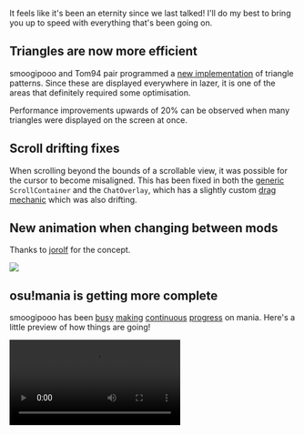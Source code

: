 It feels like it's been an eternity since we last talked! I'll do my best to bring you up to speed with everything that's been going on.

## Triangles are now more efficient

smoogipooo and Tom94 pair programmed a [new implementation](https://github.com/ppy/osu/pull/857) of triangle patterns. Since these are displayed everywhere in lazer, it is one of the areas that definitely required some optimisation.

Performance improvements upwards of 20% can be observed when many triangles were displayed on the screen at once.

## Scroll drifting fixes

When scrolling beyond the bounds of a scrollable view, it was possible for the cursor to become misaligned. This has been fixed in both the [generic](https://github.com/ppy/osu-framework/pull/763) `ScrollContainer` and the `ChatOverlay`, which has a slightly custom [drag mechanic](https://github.com/ppy/osu/pull/870) which was also drifting.

## New animation when changing between mods

Thanks to [jorolf](https://github.com/ppy/osu/pull/864) for the concept.

![](https://cloud.githubusercontent.com/assets/12570757/26498035/e8d8f4dc-422d-11e7-90f2-a4339476456e.gif)

## osu!mania is getting more complete

smoogipooo has been [busy](https://github.com/ppy/osu/pull/850) [making](https://github.com/ppy/osu/pull/877) [continuous](https://github.com/ppy/osu/pull/876) [progress](https://github.com/ppy/osu/pull/873) on mania. Here's a little preview of how things are going!

<video src="//puu.sh/zPnpY/c0ffb7d2d6.mp4" controls />

Auto isn't quite there yet, but it is already quite playable in the release builds :). Holds are now in, along with very basic judgement.

## Framework maintenance

There was also some [substantial](https://github.com/ppy/osu/pull/869) [work](https://github.com/ppy/osu-framework/pull/762) done by myself and Tom94 to clean up input handling at a `Drawable` level in the framework. `Drawable`s are no longer aware of their parent `InputManager`, as they don't need to be. One more step in the right direction for the framework!

## Other things

- DrabWeb made a [breadcrumb control](//puu.sh/zPnWk/87f1876731.mp4), which will make an appearance in future in-game UI [#865](https://github.com/ppy/osu/pull/865).
- Linux mouse input is no longer handled when the window is not in focus [#761](https://github.com/ppy/osu-framework/pull/761).
- The back button now bounces in time with the active beatmap [#848](https://github.com/ppy/osu/pull/848).
- The hotkey for drawings was changed to Shift-Alt-D as to not conflict with osu!direct [#867](https://github.com/ppy/osu/pull/867).
- Fixed a few potential hard-crashes when failing to load a beatmap [#862](https://github.com/ppy/osu/pull/862).
- When first loading the music controller, it no longer slides in, instead already being in the correct initial state [#856](https://github.com/ppy/osu/pull/856).

## New release available

2017.529.0 is now available from [github releases](https://github.com/ppy/osu/releases/tag/v2017.529.0) (or via auto-update if you already have lazer installed)!